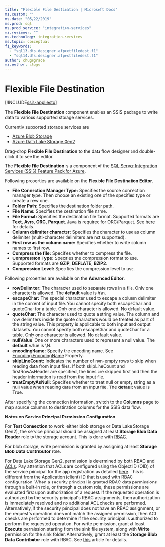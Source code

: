 ```yaml
---
title: "Flexible File Destination | Microsoft Docs"
ms.custom: ""
ms.date: "05/22/2019"
ms.prod: sql
ms.prod_service: "integration-services"
ms.reviewer: ""
ms.technology: integration-services
ms.topic: conceptual
f1_keywords: 
  - "sql13.dts.designer.afpextfiledest.f1"
  - "sql14.dts.designer.afpextfiledest.f1"
author: chugugrace
ms.author: chugu
---
```

# Flexible File Destination

[!INCLUDE[ssis-appliesto](../../includes/ssis-appliesto-ssvrpluslinux-asdb-asdw-xxx.md)]

The **Flexible File Destination** component enables an SSIS package to write data to various supported storage services.

Currently supported storage services are

- [Azure Blob Storage](https://azure.microsoft.com/services/storage/blobs/)
- [Azure Data Lake Storage Gen2](https://docs.microsoft.com/azure/storage/blobs/data-lake-storage-introduction)
   
Drag-drop **Flexible File Destination** to the data flow designer and double-click it to see the editor.
  
The **Flexible File Destination** is a component of the [SQL Server Integration Services (SSIS) Feature Pack for Azure](../../integration-services/azure-feature-pack-for-integration-services-ssis.md).  

Following properties are available on the **Flexible File Destination Editor**.

- **File Connection Manager Type:** Specifies the source connection manager type. Then choose an existing one of the specified type or create a new one.
- **Folder Path:** Specifies the destination folder path.
- **File Name:** Specifies the destination file name.
- **File Format:** Specifies the destination file format. Supported formats are **Text**, **Avro**, **ORC**, **Parquet**. Java is required for ORC/Parquet. See [here](../../integration-services/azure-feature-pack-for-integration-services-ssis.md#dependency-on-java) for details.
- **Column delimiter character:** Specifies the character to use as column delimiter (multi-character delimiters are not supported).
- **First row as the column name:** Specifies whether to write column names to first row.
- **Compress the file:** Specifies whether to compress the file.
- **Compression Type:** Specifies the compression format to use. Supported formats are **GZIP**, **DEFLATE**, **BZIP2**.
- **Compression Level:** Specifies the compression level to use.

Following properties are available on the **Advanced Editor**.

- **rowDelimiter:** The character used to separate rows in a file. Only one character is allowed. The **default** value is \r\n.
- **escapeChar:** The special character used to escape a column delimiter in the content of input file. You cannot specify both escapeChar and quoteChar for a table. Only one character is allowed. No default value.
- **quoteChar:** The character used to quote a string value. The column and row delimiters inside the quote characters would be treated as part of the string value. This property is applicable to both input and output datasets. You cannot specify both escapeChar and quoteChar for a table. Only one character is allowed. No default value.
- **nullValue:** One or more characters used to represent a null value. The **default** value is \N.
- **encodingName:** Specify the encoding name. See [Encoding.EncodingName](https://docs.microsoft.com/dotnet/api/system.text.encoding?redirectedfrom=MSDN&view=netframework-4.8) Property.
- **skipLineCount:**  Indicates the number of non-empty rows to skip when reading data from input files. If both skipLineCount and firstRowAsHeader are specified, the lines are skipped first and then the header information is read from the input file.
- **treatEmptyAsNull:** Specifies whether to treat null or empty string as a null value when reading data from an input file. The **default** value is True.

After specifying the connection information, switch to the **Columns** page to map source columns to destination columns for the SSIS data flow.

**Notes on Service Principal Permission Configuration**

For **Test Connection** to work (either blob storage or Data Lake Storage Gen2), the service principal should be assigned at least **Storage Blob Data Reader** role to the storage account.
This is done with [RBAC](https://docs.microsoft.com/azure/storage/common/storage-auth-aad-rbac-portal#assign-rbac-roles-using-the-azure-portal).

For blob storage, write permission is granted by assigning at least **Storage Blob Data Contributor** role.

For Data Lake Storage Gen2, permission is determined by both RBAC and [ACLs](https://docs.microsoft.com/azure/storage/blobs/data-lake-storage-how-to-set-permissions-storage-explorer).
Pay attention that ACLs are configured using the Object ID (OID) of the service principal for the app registration as detailed [here](https://docs.microsoft.com/azure/storage/blobs/data-lake-storage-access-control#how-do-i-set-acls-correctly-for-a-service-principal).
This is different from the Application (client) ID that is used with RBAC configuration.
When a security principal is granted RBAC data permissions through a built-in role, or through a custom role, these permissions are evaluated first upon authorization of a request.
If the requested operation is authorized by the security principal's RBAC assignments, then authorization is immediately resolved and no additional ACL checks are performed.
Alternatively, if the security principal does not have an RBAC assignment, or the request's operation does not match the assigned permission, then ACL checks are performed to determine if the security principal is authorized to perform the requested operation.
For write permission, grant at least **Execute** permission starting from the sink file system, along with **Write** permission for the sink folder.
Alternatively, grant at least the **Storage Blob Data Contributor** role with RBAC.
See [this](https://docs.microsoft.com/azure/storage/blobs/data-lake-storage-access-control) article for details.
